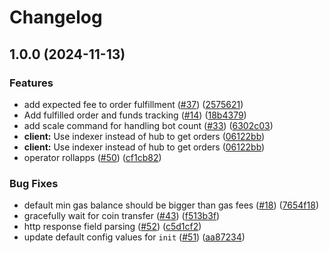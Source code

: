 # Changelog

## 1.0.0 (2024-11-13)


### Features

* add expected fee to order fulfillment ([#37](https://github.com/dymensionxyz/eibc-client/issues/37)) ([2575621](https://github.com/dymensionxyz/eibc-client/commit/2575621b78e039d97d0552aeebd8d3e963aa7f44))
* Add fulfilled order and funds tracking ([#14](https://github.com/dymensionxyz/eibc-client/issues/14)) ([18b4379](https://github.com/dymensionxyz/eibc-client/commit/18b4379933f5d7a5143a31349ae2e88e00cc433d))
* add scale command for handling bot count ([#33](https://github.com/dymensionxyz/eibc-client/issues/33)) ([6302c03](https://github.com/dymensionxyz/eibc-client/commit/6302c036b29e5672e3c717a57dc71fed5c7c6562))
* **client:** Use indexer instead of hub to get orders ([06122bb](https://github.com/dymensionxyz/eibc-client/commit/06122bb9ce1e49a020b348758978ac7a6fb23c9c))
* **client:** Use indexer instead of hub to get orders ([06122bb](https://github.com/dymensionxyz/eibc-client/commit/06122bb9ce1e49a020b348758978ac7a6fb23c9c))
* operator rollapps ([#50](https://github.com/dymensionxyz/eibc-client/issues/50)) ([cf1cb82](https://github.com/dymensionxyz/eibc-client/commit/cf1cb82e2ebc1e970855d969a5f8efd5f2609c94))


### Bug Fixes

* default min gas balance should be bigger than gas fees ([#18](https://github.com/dymensionxyz/eibc-client/issues/18)) ([7654f18](https://github.com/dymensionxyz/eibc-client/commit/7654f180a019c87fad8180402c9e1cb14e7e2115))
* gracefully wait for coin transfer ([#43](https://github.com/dymensionxyz/eibc-client/issues/43)) ([f513b3f](https://github.com/dymensionxyz/eibc-client/commit/f513b3ffe765d15e57f3e117dbabfc4ef34fc743))
* http response field parsing ([#52](https://github.com/dymensionxyz/eibc-client/issues/52)) ([c5d1cf2](https://github.com/dymensionxyz/eibc-client/commit/c5d1cf2bdd664d6a14b879269a0aa9af555f6719))
* update default config values for `init` ([#51](https://github.com/dymensionxyz/eibc-client/issues/51)) ([aa87234](https://github.com/dymensionxyz/eibc-client/commit/aa8723403fe7c3543f7357f33f0fcaf6fc7c718a))
